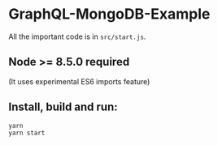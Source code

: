 # GraphQL-MongoDB-Example

All the important code is in `src/start.js`.

## Node >= 8.5.0 required
(It uses experimental ES6 imports feature)

## Install, build and run:

```
yarn
yarn start
```
